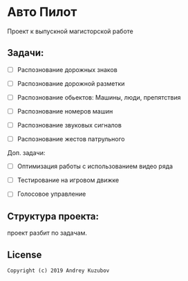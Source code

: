# Авто Пилот 

Проект к выпускной магисторской работе


## Задачи:
* [ ] Распознование дорожных знаков
* [ ] Распознование дорожной разметки
* [ ] Распознование обьектов: Машины, люди, препятствия
* [ ] Распознование номеров машин
* [ ] Распознование звуковых сигналов
* [ ] Распознование жестов патрульного



 Доп. задачи:
* [ ] Оптимизация работы с использованием видео ряда
* [ ] Тестирование на игровом движке
* [ ] Голосовое управление



## Структура проекта:
проект разбит по задачам. 

   
 ## License
```
Copyright (c) 2019 Andrey Kuzubov
```     
